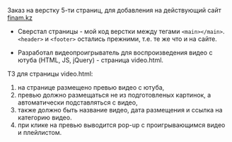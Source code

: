 Заказ на верстку 5-ти страниц, для добавления на действующий сайт [finam.kz](http://finam.kz/)

* Сверстал страницы - мой код верстки между тегами `<main></main>`. `<header>` и `<footer>` остались прежними, т.е. те же что и на сайте.

* Разработал видеопроигрыватель для воспроизведения видео с ютуба (HTML, JS, jQuery) - страница video.html.

ТЗ для страницы video.html: 
1. на странице размещено превью видео с ютуба,
2. превью должно размещаться не из подготовленых картинок, а автоматически подставляться с видео,
3. также должно быть название видео, дата размещения и ссылка на категорию видео.
4. при клике на превью выводится pop-up с проигрывающимся видео и плейлистом.
